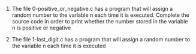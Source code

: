 1. The file 0-positive_or_negative.c has a program that will assign a random number to the variable n each time it is executed. Complete the source code in order to print whether the number stored in the variable n is positive or negative

2. The file 1-last_digit.c has a program that will assign a random number to the variable n each time it is executed
